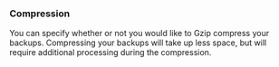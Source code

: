 ### Compression

You can specify whether or not you would like to Gzip compress your backups. Compressing your backups will take up less space, but will require additional processing during the compression.  

